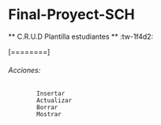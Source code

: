 # Final-Proyect-SCH

** C.R.U.D Plantilla estudiantes      **  :tw-1f4d2: 

[========]

###### Acciones: 
			Insertar 
			Actualizar
			Borrar
			Mostrar
